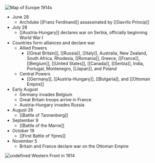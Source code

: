 
![Map of Europe 1914s](https://www.nationalarchives.gov.uk/pathways/firstworldwar/maps/map_images/Europe1914.gif)

- June 28
	- Archduke [[Franz Ferdinand]] assassinated by [[Gavrilo Princip]]
- July 28
	- [[Austria-Hungary]] declares war on Serbia, officially beginning World War I
- Countries form alliances and declare war
	- Allied Powers
		- [[Great Britain]], [[Russia]], [[Italy]], Australia, New Zealand, South Africa, Rhodesia, [[Romania]], Greece, [[France]], [[Belgium]], [[United States]], [[Canada]], [[Serbia]], India, Portugal, Montenegro, [[Japan]], and Poland
	- Central Powers
		- [[Germany]], [[Austria-Hungary]], [[Bulgaria]], and [[Ottoman Empire]]
- Early August
	- Germany invades Belgium
	- Great Britain troops arrive in France
	- Austria-Hungary invades Russia
- August 26
	- [[Battle of Tannenberg]]
- September 9
	- [[Battle of the Marne]]
- October 19
	- [[First Battle of Ypres]]
- November 5
	- Britain and France declare war on the Ottoman Empire


![undefined](https://upload.wikimedia.org/wikipedia/commons/3/3e/Stabilization_of_Western_Front_WWI.PNG)
Western Front in 1914


